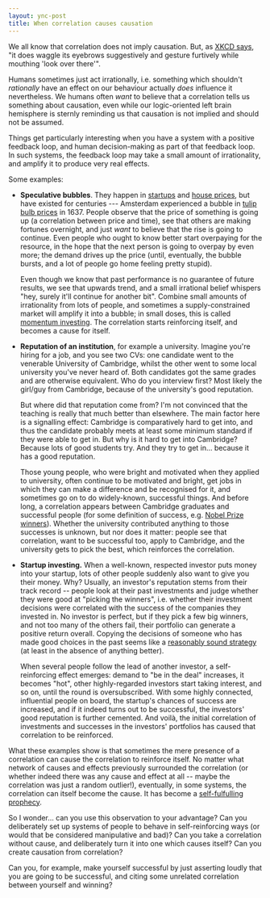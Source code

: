 ```yaml
---
layout: ync-post
title: When correlation causes causation
---
```


We all know that correlation does not imply causation. But, as [XKCD says](http://xkcd.com/552/),
"it does waggle its eyebrows suggestively and gesture furtively while mouthing 'look over there'".

Humans sometimes just act irrationally, i.e. something which shouldn't *rationally* have an effect
on our behaviour actually *does* influence it nevertheless. We humans often *want* to believe that
a correlation tells us something about causation, even while our logic-oriented left brain
hemisphere is sternly reminding us that causation is not implied and should not be assumed.

Things get particularly interesting when you have a system with a positive feedback loop, and
human decision-making as part of that feedback loop. In such systems, the feedback loop may take a
small amount of irrationality, and amplify it to produce very real effects.

Some examples:

* **Speculative bubbles**. They happen in
  [startups](http://en.wikipedia.org/wiki/Dot-com_bubble) and
  [house prices](http://en.wikipedia.org/wiki/Real_estate_bubble),
  but have existed for centuries --- Amsterdam experienced a bubble in
  [tulip bulb prices](http://en.wikipedia.org/wiki/Tulip_mania) in 1637.
  People observe that the price of something is going up (a correlation between price and time),
  see that others are making fortunes overnight, and just *want* to believe that the rise is going
  to continue. Even people who ought to know better start overpaying for the resource, in the hope
  that the next person is going to overpay by even more; the demand drives up the price (until,
  eventually, the bubble bursts, and a lot of people go home feeling pretty stupid).

  Even though we know that past performance is no guarantee of future results, we see that
  upwards trend, and a small irrational belief whispers "hey, surely it'll continue for another
  bit". Combine small amounts of irrationality from lots of people, and sometimes a
  supply-constrained market will amplify it into a bubble; in small doses, this is called
  [momentum investing](http://en.wikipedia.org/wiki/Momentum_investing). The correlation starts
  reinforcing itself, and becomes a cause for itself.

* **Reputation of an institution**, for example a university. Imagine you're hiring for a job,
  and you see two CVs: one candidate went to the venerable University of Cambridge, whilst the
  other went to some local university you've never heard of. Both candidates got the same grades
  and are otherwise equivalent. Who do you interview first? Most likely the girl/guy from
  Cambridge, because of the university's good reputation.

  But where did that reputation come from? I'm not convinced that the teaching is really that
  much better than elsewhere. The main factor here is a signalling effect: Cambridge is
  comparatively hard to get into, and thus the candidate probably meets at least some minimum
  standard if they were able to get in. But why is it hard to get into Cambridge? Because lots
  of good students try. And they try to get in... because it has a good reputation.

  Those young people, who were bright and motivated when they applied to university, often
  continue to be motivated and bright, get jobs in which they can make a difference and be
  recognised for it, and sometimes go on to do widely-known, successful things. And before
  long, a correlation appears between Cambridge graduates and successful people (for some
  definition of success, e.g. [Nobel Prize winners](http://www.cam.ac.uk/univ/nobelprize.html)).
  Whether the university contributed anything to those successes is unknown, but nor does it
  matter: people see that correlation, want to be successful too, apply to Cambridge, and the
  university gets to pick the best, which reinforces the correlation.

* **Startup investing.** When a well-known, respected investor puts money into your startup, lots
  of other people suddenly also want to give you their money. Why? Usually, an investor's
  reputation stems from their track record -- people look at their past investments and judge
  whether they were good at "picking the winners", i.e. whether their investment decisions were
  correlated with the success of the companies they invested in. No investor is perfect, but if
  they pick a few big winners, and not too many of the others fail, their portfolio can generate a
  positive return overall. Copying the decisions of someone who has made good choices in the past
  seems like a
  [reasonably sound strategy](http://www.quora.com/Is-social-proof-a-rational-approach-to-investment-selection)
  (at least in the absence of anything better).

  When several people follow the lead of another investor, a self-reinforcing effect emerges:
  demand to "be in the deal" increases, it becomes "hot", other highly-regarded investors start
  taking interest, and so on, until the round is oversubscribed. With some highly connected,
  influential people on board, the startup's chances of success are increased, and if it indeed
  turns out to be successful, the investors' good reputation is further cemented. And voilà, the
  initial correlation of investments and successes in the investors' portfolios has caused that
  correlation to be reinforced.


What these examples show is that sometimes the mere presence of a correlation can cause the
correlation to reinforce itself. No matter what network of causes and effects previously
surrounded the correlation (or whether indeed there was any cause and effect at all -- maybe the
correlation was just a random outlier!), eventually, in some systems, the correlation can itself
become the cause. It has become a
[self-fulfulling prophecy](http://en.wikipedia.org/wiki/Self-fulfilling_prophecy).

So I wonder... can you use this observation to your advantage? Can you deliberately set up systems
of people to behave in self-reinforcing ways (or would that be considered manipulative and bad)?
Can you take a correlation without cause, and deliberately turn it into one which causes itself?
Can you create causation from correlation?

Can you, for example, make yourself successful by just asserting loudly that you are going to be
successful, and citing some unrelated correlation between yourself and winning?
